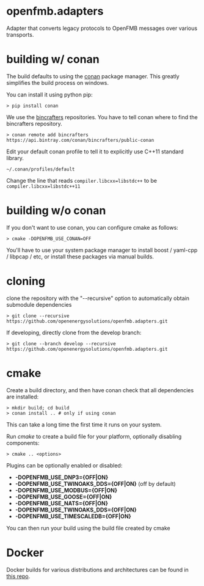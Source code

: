 # openfmb.adapters

Adapter that converts legacy protocols to OpenFMB messages over various transports.

# building w/ conan

The build defaults to using the [conan](https://conan.io/) package manager. This greatly simplifies the build process on windows.

You can install it using python pip:

```
> pip install conan
```

We use the [bincrafters](https://bincrafters.github.io/) repositories. You have to tell conan where to find the bincrafters repository.

```
> conan remote add bincrafters https://api.bintray.com/conan/bincrafters/public-conan
```

Edit your default conan profile to tell it to explicitly use C++11 standard library.

```
~/.conan/profiles/default
```

Change the line that reads `compiler.libcxx=libstdc++` to be `compiler.libcxx=libstdc++11`

# building w/o conan

If you don't want to use conan, you can configure cmake as follows:

`> cmake -DOPENFMB_USE_CONAN=OFF`

You'll have to use your system package manager to install boost / yaml-cpp / libpcap / etc, or install these packages via manual builds.

# cloning

clone the repository with the "--recursive" option to automatically obtain submodule dependencies

```
> git clone --recursive https://github.com/openenergysolutions/openfmb.adapters.git
```

If developing, directly clone from the develop branch:

```
> git clone --branch develop --recursive https://github.com/openenergysolutions/openfmb.adapters.git
```

# cmake

Create a build directory, and then have conan check that all dependencies are installed:

```
> mkdir build; cd build
> conan install .. # only if using conan
```

This can take a long time the first time it runs on your system.

Run *cmake* to create a build file for your platform, optionally disabling components:

```
> cmake .. <options>
```
Plugins can be optionally enabled or disabled:

* **-DOPENFMB_USE_DNP3={OFF|ON}**
* **-DOPENFMB_USE_TWINOAKS_DDS={OFF|ON}**  (off by default)
* **-DOPENFMB_USE_MODBUS={OFF|ON}**
* **-DOPENFMB_USE_GOOSE={OFF|ON}**
* **-DOPENFMB_USE_NATS={OFF|ON}**
* **-DOPENFMB_USE_TWINOAKS_DDS={OFF|ON}**
* **-DOPENFMB_USE_TIMESCALEDB={OFF|ON}**

You can then run your build using the build file created by cmake

# Docker

Docker builds for various distributions and architectures can be found in [this repo](https://github.com/openenergysolutions/openfmb.adapters.docker).
